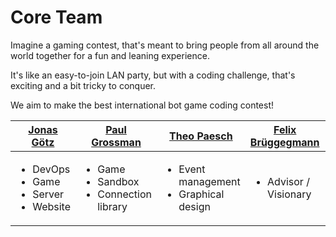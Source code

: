 # Core Team

Imagine a gaming contest, that's meant to bring people from all around the world together for a fun and leaning experience.

It's like an easy-to-join LAN party, but with a coding challenge, that's exciting and a bit tricky to conquer. 

We aim to make the best international bot game coding contest!

| [Jonas Götz](https://github.com/orgs/42core-team/people/JonasGoetz01)| [Paul Grossman](https://github.com/orgs/42core-team/people/PaulicStudios) | [Theo Paesch](https://github.com/orgs/42core-team/people/TheoPaesch)  | [Felix Brüggegmann](https://github.com/orgs/42core-team/people/FelixBrgm)| [Leon Zipp](https://github.com/orgs/42core-team/people/LeonDavidZipp)     | [Jonas Kauker](https://github.com/orgs/42core-team/people/Reptudn)  | [Vidus](https://github.com/orgs/42core-team/people/v1dusss) |
| ------------- | ------------- |------------- | ---------------  | ------------- | ------------- |------ |
|<ul><li>DevOps</li><li>Game</li><li>Server</li><li>Website</li></ul>| <ul><li>Game</li><li>Sandbox</li><li>Connection library</li></ul> | <ul><li>Event management</li><li>Graphical design</li></ul> | <ul><li>Advisor / Visionary</li></ul> | <ul><li>Terminal Visualizer</li></ul> | <ul><li>Game</li></ul> | <ul><li>Graphical Visualizer</li></ul> | 
